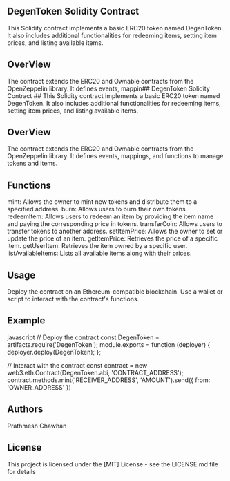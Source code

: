 ## DegenToken Solidity Contract
This Solidity contract implements a basic ERC20 token named DegenToken. It also includes additional functionalities for redeeming items, setting item prices, and listing available items.

## OverView
The contract extends the ERC20 and Ownable contracts from the OpenZeppelin library.
It defines events, mappin## DegenToken Solidity Contract ##
This Solidity contract implements a basic ERC20 token named DegenToken. It also includes additional functionalities for redeeming items, setting item prices, and listing available items.

## OverView
The contract extends the ERC20 and Ownable contracts from the OpenZeppelin library.
It defines events, mappings, and functions to manage tokens and items.

## Functions
mint: Allows the owner to mint new tokens and distribute them to a specified address.
burn: Allows users to burn their own tokens.
redeemItem: Allows users to redeem an item by providing the item name and paying the corresponding price in tokens.
transferCoin: Allows users to transfer tokens to another address.
setItemPrice: Allows the owner to set or update the price of an item.
getItemPrice: Retrieves the price of a specific item.
getUserItem: Retrieves the item owned by a specific user.
listAvailableItems: Lists all available items along with their prices.

## Usage
Deploy the contract on an Ethereum-compatible blockchain.
Use a wallet or script to interact with the contract's functions.

## Example
javascript
// Deploy the contract
const DegenToken = artifacts.require('DegenToken');
module.exports = function (deployer) {
  deployer.deploy(DegenToken);
};

// Interact with the contract
const contract = new web3.eth.Contract(DegenToken.abi, 'CONTRACT_ADDRESS');
contract.methods.mint('RECEIVER_ADDRESS', 'AMOUNT').send({ from: 'OWNER_ADDRESS' })

## Authors
Prathmesh Chawhan

## License
This project is licensed under the [MIT] License - see the LICENSE.md file for details